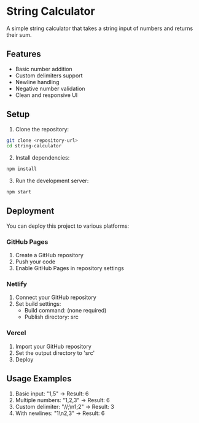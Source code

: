 # String Calculator

A simple string calculator that takes a string input of numbers and returns their sum.

## Features

- Basic number addition
- Custom delimiters support
- Newline handling
- Negative number validation
- Clean and responsive UI

## Setup

1. Clone the repository:

```bash
git clone <repository-url>
cd string-calculator
```

2. Install dependencies:

```bash
npm install
```

3. Run the development server:

```bash
npm start
```

## Deployment

You can deploy this project to various platforms:

### GitHub Pages

1. Create a GitHub repository
2. Push your code
3. Enable GitHub Pages in repository settings

### Netlify

1. Connect your GitHub repository
2. Set build settings:
   - Build command: (none required)
   - Publish directory: src

### Vercel

1. Import your GitHub repository
2. Set the output directory to 'src'
3. Deploy

## Usage Examples

1. Basic input: "1,5" → Result: 6
2. Multiple numbers: "1,2,3" → Result: 6
3. Custom delimiter: "//;\n1;2" → Result: 3
4. With newlines: "1\n2,3" → Result: 6
